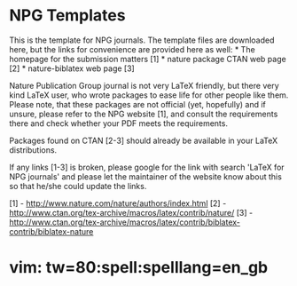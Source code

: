 NPG Templates
=========

This is the template for NPG journals. The template files are downloaded
here, but the links for convenience are provided here as well:
    * The homepage for the submission matters [1]
    * nature package CTAN web page [2]
    * nature-biblatex web page [3]

Nature Publication Group journal is not very LaTeX friendly, but there very kind
LaTeX user, who wrote packages to ease life for other people like them. Please
note, that these packages are not official (yet, hopefully) and if unsure,
please refer to the NPG website [1], and consult the requirements there and
check whether your PDF meets the requirements.

Packages found on CTAN [2-3] should already be available in your LaTeX
distributions.

If any links [1-3] is broken, please google for the link with search 'LaTeX for NPG
journals' and please let the maintainer of the website know about this so that
he/she could update the links.

[1] - http://www.nature.com/nature/authors/index.html
[2] - http://www.ctan.org/tex-archive/macros/latex/contrib/nature/
[3] - http://www.ctan.org/tex-archive/macros/latex/contrib/biblatex-contrib/biblatex-nature

# vim: tw=80:spell:spelllang=en_gb
